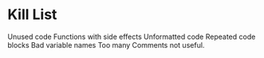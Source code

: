 Kill List
=========
Unused code
Functions with side effects
Unformatted code
Repeated code blocks
Bad variable names
Too many Comments not useful.
